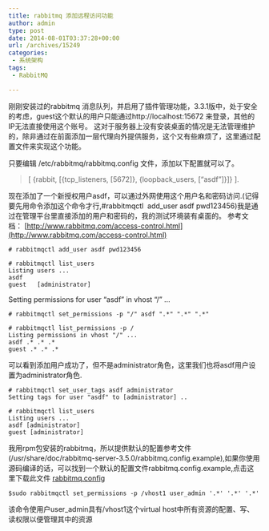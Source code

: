 ```yaml
---
title: rabbitmq 添加远程访问功能
author: admin
type: post
date: 2014-08-01T03:37:28+00:00
url: /archives/15249
categories:
 - 系统架构
tags:
 - RabbitMQ

---
```

刚刚安装过的rabbitmq 消息队列，并启用了插件管理功能，3.3.1版中，处于安全的考虑，guest这个默认的用户只能通过http://localhost:15672 来登录，其他的IP无法直接使用这个账号。 这对于服务器上没有安装桌面的情况是无法管理维护的，除非通过在前面添加一层代理向外提供服务，这个又有些麻烦了，这里通过配置文件来实现这个功能。

只要编辑 /etc/rabbitmq/rabbitmq.config 文件，添加以下配置就可以了。

> [
> {rabbit, [{tcp\_listeners, [5672]}, {loopback\_users, [“asdf”]}]}
> ].

现在添加了一个新授权用户asdf，可以通过外网使用这个用户名和密码访问.(记得要先用命令添加这个命令才行,#rabbitmqctl  add_user asdf pwd123456)我是通过在管理平台里直接添加的用户和密码的，我的测试环境装有桌面的。
参考文档： [http://www.rabbitmq.com/access-control.html](http://www.rabbitmq.com/access-control.html)

```
# rabbitmqctl add_user asdf pwd123456
```

```
# rabbitmqctl list_users
Listing users ...
asdf
guest   [administrator]

```

Setting permissions for user “asdf” in vhost “/” …

```
# rabbitmqctl set_permissions -p "/" asdf ".*" ".*" ".*"
```

```
# rabbitmqctl list_permissions -p /
Listing permissions in vhost "/" ...
asdf .* .* .*
guest .* .* .*

```

可以看到添加用户成功了，但不是administrator角色，这里我们也将asdf用户设置为administrator角色.

```
# rabbitmqctl set_user_tags asdf administrator
Setting tags for user "asdf" to [administrator] ..

# rabbitmqctl list_users
Listing users ...
asdf [administrator]
guest [administrator]
```

我用rpm包安装的rabbitmq，所以提供默认的配置参考文件(/usr/share/doc/rabbitmq-server-3.5.0/rabbitmq.config.example),如果你使用源码编译的话，可以找到一个默认的配置文件rabbitmq.config.example,点击这里下载此文件 [rabbitmq.config](http://blog.haohtml.com/wp-content/uploads/2014/08/rabbitmq.config.txt)

```
$sudo rabbitmqctl set_permissions -p /vhost1 user_admin '.*' '.*' '.*'
```

该命令使用户user_admin具有/vhost1这个virtual host中所有资源的配置、写、读权限以便管理其中的资源